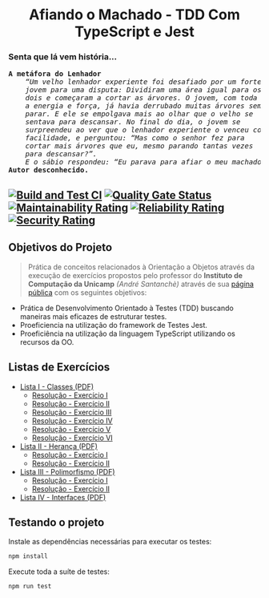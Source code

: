 <p align="center">
    <h1 align="center">Afiando o Machado - TDD Com TypeScript e Jest</h1>
    <h3>Senta que lá vem história...</h3>
    <pre><strong>A metáfora do Lenhador</strong><em>
    “Um velho lenhador experiente foi desafiado por um forte 
    jovem para uma disputa: Dividiram uma área igual para os 
    dois e começaram a cortar as árvores. O jovem, com toda 
    a energia e força, já havia derrubado muitas árvores sem 
    parar. E ele se empolgava mais ao olhar que o velho se 
    sentava para descansar. No final do dia, o jovem se 
    surpreendeu ao ver que o lenhador experiente o venceu com
    facilidade, e perguntou: “Mas como o senhor fez para 
    cortar mais árvores que eu, mesmo parando tantas vezes 
    para descansar?”. 
    E o sábio respondeu: “Eu parava para afiar o meu machado, jovem”.</em>    
<strong>Autor desconhecido.</strong></pre></p>

[![Build and Test CI](https://github.com/rochajario/unicamp-oo-typescript/actions/workflows/test.yml/badge.svg)](https://github.com/rochajario/unicamp-oo-typescript/actions/workflows/test.yml)   [![Quality Gate Status](https://sonarcloud.io/api/project_badges/measure?project=rochajario_unicamp-oo-typescript&metric=alert_status)](https://sonarcloud.io/summary/new_code?id=rochajario_unicamp-oo-typescript)   [![Maintainability Rating](https://sonarcloud.io/api/project_badges/measure?project=rochajario_unicamp-oo-typescript&metric=sqale_rating)](https://sonarcloud.io/summary/new_code?id=rochajario_unicamp-oo-typescript)   [![Reliability Rating](https://sonarcloud.io/api/project_badges/measure?project=rochajario_unicamp-oo-typescript&metric=reliability_rating)](https://sonarcloud.io/summary/new_code?id=rochajario_unicamp-oo-typescript)   [![Security Rating](https://sonarcloud.io/api/project_badges/measure?project=rochajario_unicamp-oo-typescript&metric=security_rating)](https://sonarcloud.io/summary/new_code?id=rochajario_unicamp-oo-typescript)
---

<h2>Objetivos do Projeto</h2>

> Prática de conceitos relacionados à Orientação a Objetos através da execução de exercícios propostos pelo professor do <strong>Instituto de Computação da Unicamp</strong> <em>(André Santanchè)</em> através de sua <a href="https://www.ic.unicamp.br/~santanch/teaching/oop/2015-1/index.html">página pública</a> com os seguintes objetivos:

<ul>
    <li>Prática de Desenvolvimento Orientado à Testes (TDD) buscando maneiras mais eficazes de estruturar testes.</li>
    <li>Proeficiencia na utilização do framework de Testes Jest.</li>
    <li>Proeficiência na utilização da linguagem TypeScript utilizando os recursos da OO.</li>
</ul>

<h2>Listas de Exercícios</h2>
<ul>
    <li>
        <a href="./listas/lista-01.pdf">Lista I - Classes (PDF)</a>
        <ul>
            <li><a href="./src/lista-1/exercicio-1">Resolução - Exercício I</a></li>
            <li><a href="./src/lista-1/exercicio-2">Resolução - Exercício II</a></li>
            <li><a href="./src/lista-1/exercicio-3">Resolução - Exercício III</a></li>
            <li><a href="./src/lista-1/exercicio-4">Resolução - Exercício IV</a></li>
            <li><a href="./src/lista-1/exercicio-5">Resolução - Exercício V</a></li>
            <li><a href="./src/lista-1/exercicio-6">Resolução - Exercício VI</a></li>
        </ul>
    </li>
    <li>
        <a href="./listas/lista-02.pdf">Lista II - Herança (PDF)</a>
        <ul>
            <li><a href="./src/lista-2/exercicio-1">Resolução - Exercício I</a></li>
            <li><a href="./src/lista-2/exercicio-2">Resolução - Exercício II</a></li>
        </ul>
    </li>
    <li>
        <a href="./listas/lista-03.pdf">Lista III - Polimorfismo (PDF)</a>
        <ul>
            <li><a href="./src/lista-3/exercicio-1">Resolução - Exercício I</a></li>
            <li><a href="./src/lista-3/exercicio-2">Resolução - Exercício II</a></li>
        </ul>
    </li>
    <li><a href="./listas/lista-03.pdf">Lista IV - Interfaces (PDF)</a></li>
</ul>

<h2>Testando o projeto</h2>
Instale as dependências necessárias para executar os testes:

```bash
npm install
```

Execute toda a suíte de testes:

```bash
npm run test 
```

